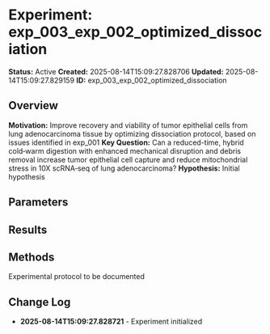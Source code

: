 # Experiment: exp_003_exp_002_optimized_dissociation

**Status:** Active
**Created:** 2025-08-14T15:09:27.828706
**Updated:** 2025-08-14T15:09:27.829159
**ID:** exp_003_exp_002_optimized_dissociation

## Overview

**Motivation:** Improve recovery and viability of tumor epithelial cells from lung adenocarcinoma tissue by optimizing dissociation protocol, based on issues identified in exp_001
**Key Question:** Can a reduced-time, hybrid cold‑warm digestion with enhanced mechanical disruption and debris removal increase tumor epithelial cell capture and reduce mitochondrial stress in 10X scRNA‑seq of lung adenocarcinoma?
**Hypothesis:** Initial hypothesis

## Parameters

## Results

## Methods

Experimental protocol to be documented

## Change Log

- **2025-08-14T15:09:27.828721** - Experiment initialized
